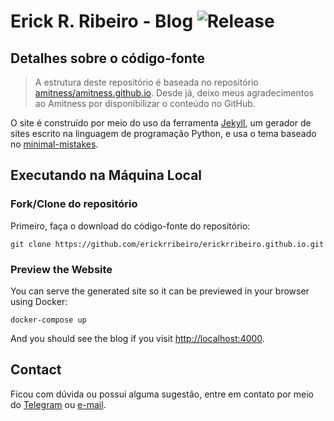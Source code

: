 # Erick R. Ribeiro - Blog ![Release](https://github.com/erickrribeiro/erickrribeiro.github.io/workflows/Release/badge.svg)


## Detalhes sobre o código-fonte

> A estrutura deste repositório é baseada no repositório [amitness/amitness.github.io](https://github.com/amitness/amitness.github.io). Desde já, deixo meus agradecimentos ao Amitness por disponibilizar o conteúdo no GitHub.  

O site é construído por meio do uso da ferramenta [Jekyll](https://jekyllrb.com), um gerador de sites escrito na linguagem de programação Python, e usa o tema baseado no [minimal-mistakes](https://mmistakes.github.io/minimal-mistakes).

## Executando na Máquina Local

### Fork/Clone do repositório

Primeiro, faça o download do código-fonte do repositório:

```shell
git clone https://github.com/erickrribeiro/erickrribeiro.github.io.git
```

### Preview the Website
You can serve the generated site so it can be previewed in your browser using Docker:
```
docker-compose up
```

And you should see the blog if you visit [http://localhost:4000](http://localhost:4000).



## Contact

Ficou com dúvida ou possui alguma sugestão, entre em contato por meio do [Telegram](https://t.me/ErickRibeiro) ou [e-mail](mailto:erick.ribeiro.16@gmail.com).
